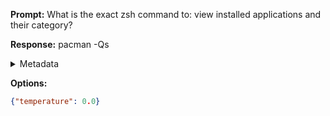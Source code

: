 **Prompt:**
What is the exact zsh command to: view installed applications and their category?


**Response:**
pacman -Qs

<details><summary>Metadata</summary>

- Duration: 1216 ms
- Datetime: 2023-08-28T16:28:18.451716
- Model: gpt-4-0613

</details>

**Options:**
```json
{"temperature": 0.0}
```

